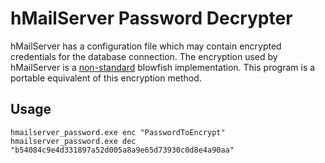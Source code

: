 # hMailServer Password Decrypter

hMailServer has a configuration file which may contain encrypted credentials
for the database connection. The encryption used by hMailServer is a
[non-standard] blowfish implementation. This program is a portable equivalent
of this encryption method.

## Usage

    hmailserver_password.exe enc "PasswordToEncrypt"
    hmailserver_password.exe dec "b54084c9e4d331897a52d005a8a9e65d73930c0d8e4a90aa"

[non-standard]: https://www.hmailserver.com/forum/viewtopic.php?t=13842#p82038
